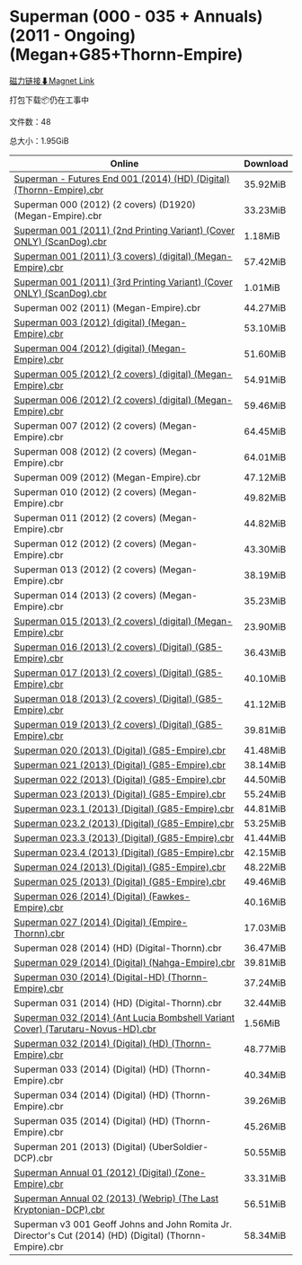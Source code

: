 # Superman (000 - 035 + Annuals) (2011 - Ongoing) (Megan+G85+Thornn-Empire)

[磁力链接⬇Magnet Link](magnet:?xt=urn:btih:88f5d6a4e054f6e4c095886f162e3e0fcc5b0d64&dn=Superman%20%28000%20-%20035%20%2B%20Annuals%29%20%282011%20-%20Ongoing%29%20%28Megan%2BG85%2BThornn-Empire%29)

打包下载📦仍在工事中

文件数：48

总大小：1.95GiB

Online | Download
--- | ---
[Superman - Futures End 001 (2014) (HD) (Digital) (Thornn-Empire).cbr](https://github.com/alicewish/markdown/blob/master/comic/Superman-Futures-End-001-2014-HD-Digital-Thornn-Empire-cbr.md) | 35.92MiB
Superman 000 (2012) (2 covers) (D1920) (Megan-Empire).cbr | 33.23MiB
[Superman 001 (2011) (2nd Printing Variant) (Cover ONLY) (ScanDog).cbr](https://github.com/alicewish/markdown/blob/master/comic/Superman-001-2011-2nd-Printing-Variant-Cover-ONLY-ScanDog-cbr.md) | 1.18MiB
[Superman 001 (2011) (3 covers) (digital) (Megan-Empire).cbr](https://github.com/alicewish/markdown/blob/master/comic/Superman-001-2011-3-covers-digital-Megan-Empire-cbr.md) | 57.42MiB
[Superman 001 (2011) (3rd Printing Variant) (Cover ONLY) (ScanDog).cbr](https://github.com/alicewish/markdown/blob/master/comic/Superman-001-2011-3rd-Printing-Variant-Cover-ONLY-ScanDog-cbr.md) | 1.01MiB
Superman 002 (2011) (Megan-Empire).cbr | 44.27MiB
[Superman 003 (2012) (digital) (Megan-Empire).cbr](https://github.com/alicewish/markdown/blob/master/comic/Superman-003-2012-digital-Megan-Empire-cbr.md) | 53.10MiB
[Superman 004 (2012) (digital) (Megan-Empire).cbr](https://github.com/alicewish/markdown/blob/master/comic/Superman-004-2012-digital-Megan-Empire-cbr.md) | 51.60MiB
[Superman 005 (2012) (2 covers) (digital) (Megan-Empire).cbr](https://github.com/alicewish/markdown/blob/master/comic/Superman-005-2012-2-covers-digital-Megan-Empire-cbr.md) | 54.91MiB
[Superman 006 (2012) (2 covers) (digital) (Megan-Empire).cbr](https://github.com/alicewish/markdown/blob/master/comic/Superman-006-2012-2-covers-digital-Megan-Empire-cbr.md) | 59.46MiB
Superman 007 (2012) (2 covers) (Megan-Empire).cbr | 64.45MiB
Superman 008 (2012) (2 covers) (Megan-Empire).cbr | 64.01MiB
Superman 009 (2012) (Megan-Empire).cbr | 47.12MiB
Superman 010 (2012) (2 covers) (Megan-Empire).cbr | 49.82MiB
Superman 011 (2012) (2 covers) (Megan-Empire).cbr | 44.82MiB
Superman 012 (2012) (2 covers) (Megan-Empire).cbr | 43.30MiB
Superman 013 (2012) (2 covers) (Megan-Empire).cbr | 38.19MiB
Superman 014 (2013) (2 covers) (Megan-Empire).cbr | 35.23MiB
[Superman 015 (2013) (2 covers) (digital) (Megan-Empire).cbr](https://github.com/alicewish/markdown/blob/master/comic/Superman-015-2013-2-covers-digital-Megan-Empire-cbr.md) | 23.90MiB
[Superman 016 (2013) (2 covers) (Digital) (G85-Empire).cbr](https://github.com/alicewish/markdown/blob/master/comic/Superman-016-2013-2-covers-Digital-G85-Empire-cbr.md) | 36.43MiB
[Superman 017 (2013) (2 covers) (Digital) (G85-Empire).cbr](https://github.com/alicewish/markdown/blob/master/comic/Superman-017-2013-2-covers-Digital-G85-Empire-cbr.md) | 40.10MiB
[Superman 018 (2013) (2 covers) (Digital) (G85-Empire).cbr](https://github.com/alicewish/markdown/blob/master/comic/Superman-018-2013-2-covers-Digital-G85-Empire-cbr.md) | 41.12MiB
[Superman 019 (2013) (2 covers) (Digital) (G85-Empire).cbr](https://github.com/alicewish/markdown/blob/master/comic/Superman-019-2013-2-covers-Digital-G85-Empire-cbr.md) | 39.81MiB
[Superman 020 (2013) (Digital) (G85-Empire).cbr](https://github.com/alicewish/markdown/blob/master/comic/Superman-020-2013-Digital-G85-Empire-cbr.md) | 41.48MiB
[Superman 021 (2013) (Digital) (G85-Empire).cbr](https://github.com/alicewish/markdown/blob/master/comic/Superman-021-2013-Digital-G85-Empire-cbr.md) | 38.14MiB
[Superman 022 (2013) (Digital) (G85-Empire).cbr](https://github.com/alicewish/markdown/blob/master/comic/Superman-022-2013-Digital-G85-Empire-cbr.md) | 44.50MiB
[Superman 023 (2013) (Digital) (G85-Empire).cbr](https://github.com/alicewish/markdown/blob/master/comic/Superman-023-2013-Digital-G85-Empire-cbr.md) | 55.24MiB
[Superman 023.1 (2013) (Digital) (G85-Empire).cbr](https://github.com/alicewish/markdown/blob/master/comic/Superman-023-1-2013-Digital-G85-Empire-cbr.md) | 44.81MiB
[Superman 023.2 (2013) (Digital) (G85-Empire).cbr](https://github.com/alicewish/markdown/blob/master/comic/Superman-023-2-2013-Digital-G85-Empire-cbr.md) | 53.25MiB
[Superman 023.3 (2013) (Digital) (G85-Empire).cbr](https://github.com/alicewish/markdown/blob/master/comic/Superman-023-3-2013-Digital-G85-Empire-cbr.md) | 41.44MiB
[Superman 023.4 (2013) (Digital) (G85-Empire).cbr](https://github.com/alicewish/markdown/blob/master/comic/Superman-023-4-2013-Digital-G85-Empire-cbr.md) | 42.15MiB
[Superman 024 (2013) (Digital) (G85-Empire).cbr](https://github.com/alicewish/markdown/blob/master/comic/Superman-024-2013-Digital-G85-Empire-cbr.md) | 48.22MiB
[Superman 025 (2013) (Digital) (G85-Empire).cbr](https://github.com/alicewish/markdown/blob/master/comic/Superman-025-2013-Digital-G85-Empire-cbr.md) | 49.46MiB
[Superman 026 (2014) (Digital) (Fawkes-Empire).cbr](https://github.com/alicewish/markdown/blob/master/comic/Superman-026-2014-Digital-Fawkes-Empire-cbr.md) | 40.16MiB
[Superman 027 (2014) (Digital) (Empire-Thornn).cbr](https://github.com/alicewish/markdown/blob/master/comic/Superman-027-2014-Digital-Empire-Thornn-cbr.md) | 17.03MiB
Superman 028 (2014) (HD) (Digital-Thornn).cbr | 36.47MiB
[Superman 029 (2014) (Digital) (Nahga-Empire).cbr](https://github.com/alicewish/markdown/blob/master/comic/Superman-029-2014-Digital-Nahga-Empire-cbr.md) | 39.81MiB
[Superman 030 (2014) (Digital-HD) (Thornn-Empire).cbr](https://github.com/alicewish/markdown/blob/master/comic/Superman-030-2014-Digital-HD-Thornn-Empire-cbr.md) | 37.24MiB
Superman 031 (2014) (HD) (Digital-Thornn).cbr | 32.44MiB
[Superman 032 (2014) (Ant Lucia Bombshell Variant Cover) (Tarutaru-Novus-HD).cbr](https://github.com/alicewish/markdown/blob/master/comic/Superman-032-2014-Ant-Lucia-Bombshell-Variant-Cover-Tarutaru-Novus-HD-cbr.md) | 1.56MiB
[Superman 032 (2014) (Digital) (HD) (Thornn-Empire).cbr](https://github.com/alicewish/markdown/blob/master/comic/Superman-032-2014-Digital-HD-Thornn-Empire-cbr.md) | 48.77MiB
Superman 033 (2014) (Digital) (HD) (Thornn-Empire).cbr | 40.34MiB
Superman 034 (2014) (Digital) (HD) (Thornn-Empire).cbr | 39.26MiB
Superman 035 (2014) (Digital) (HD) (Thornn-Empire).cbr | 45.26MiB
Superman 201 (2013) (Digital) (UberSoldier-DCP).cbr | 50.55MiB
[Superman Annual 01 (2012) (Digital) (Zone-Empire).cbr](https://github.com/alicewish/markdown/blob/master/comic/Superman-Annual-01-2012-Digital-Zone-Empire-cbr.md) | 33.31MiB
[Superman Annual 02 (2013) (Webrip) (The Last Kryptonian-DCP).cbr](https://github.com/alicewish/markdown/blob/master/comic/Superman-Annual-02-2013-Webrip-Last-Kryptonian-DCP-cbr.md) | 56.51MiB
Superman v3 001 Geoff Johns and John Romita Jr. Director's Cut (2014) (HD) (Digital) (Thornn-Empire).cbr | 58.34MiB